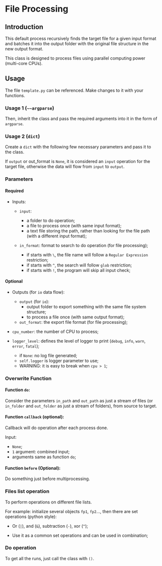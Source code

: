 # File Processing

## Introduction

This default process recursively finds the target file for a given input format and batches it into the output folder with the original file structure in the new output format.

This class is designed to process files using parallel computing power (multi-core CPUs).

## Usage

The file `template.py` can be referenced. Make changes to it with your functions.

### Usage 1 (`~~argparse`)

Then, inherit the class and pass the required arguments into it in the form of `argparse`.

### Usage 2 (`dict`)

Create a `dict` with the following few necessary parameters and pass it to the class.

If `output` or out_format is `None`, it is considered an `input` operation for the target file, otherwise the data will flow from `input` to `output`.

### Parameters

#### Required

* Inputs:
  
  * `input`: 
    
    * a folder to do operation;
    * a file to process once (with same input format);
    * a text file storing the path, rather than looking for the file path (with a different input format);
  
  * `in_format`: format to search to do operation (for file processing); 
    
    * if starts with `\`, the file name will follow a `Regular Expression` restriction;
    * if starts with `^`, the search will follow `glob` restriction;
    * if starts with `!`, the program will skip all input check;

#### Optional

* Outputs (for `io` data flow):
  
  * `output` (for `io`):
    * output folder to export something with the same file system structure;
    * to process a file once (with same output format);
  * `out_format`: the export file format (for file processing);

* `cpu_number`: the number of CPU to process;

* `logger_level`: defines the level of logger to print (`debug`, `info`, `warn`, `error`, `fatal`);
  
  * if `None`: no log file generated; 
  * `self.logger` is logger parameter to use; 
  * WARNING: it is easy to break when `cpu > 1`;

### Overwrite Function

#### Function `do`:

Consider the parameters `in_path` and `out_path` as just a stream of files (or `in_folder` and `out_folder` as just a stream of folders), from source to target.

#### Function `callback` (optional):

Callback will do operation after each process done.

Input:

* `None`;
* `1` argument: combined input;
* arguments same as function `do`;

#### Function `before` (Optional):

Do something just before multiprocessing.

### Files list operation

To perform operations on different file lists.

For example: initialize several objects `fp1`, `fp2`..., then there are set operations (python style):

* Or (`|`), and (`&`), subtraction (`-`), xor (`^`);

* Use it as a common set operations and can be used in combination;

### Do operation

To get all the runs, just call the class with `()`.
